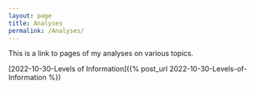 ```yaml
---
layout: page
title: Analyses
permalink: /Analyses/
---
```


This is a link to pages of my analyses on various topics. 

[2022-10-30-Levels of Information]({% post_url 2022-10-30-Levels-of-Information %})